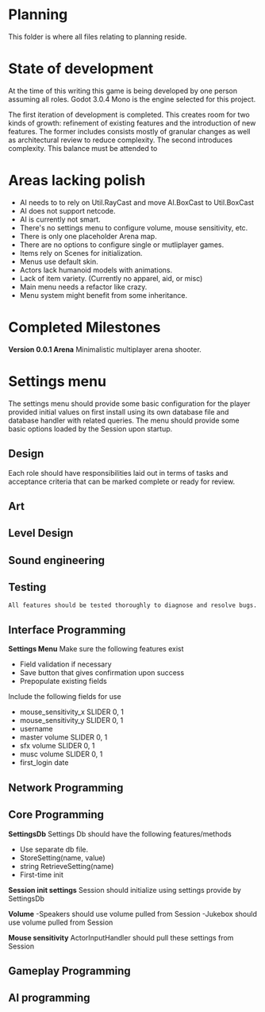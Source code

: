 # Planning

This folder is where all files relating to planning reside.

# State of development

At the time of this writing this game is being developed by
one person assuming all roles. Godot 3.0.4 Mono is the engine selected 
for this project.

The first iteration of development is completed. This creates room for
two kinds of growth: refinement of existing features and the introduction
of new features. The former includes consists mostly of granular changes
as well as architectural review to reduce complexity. The second introduces
complexity. This balance must be attended to 

# Areas lacking polish
- AI needs to to rely on Util.RayCast and move AI.BoxCast to Util.BoxCast
- AI does not support netcode.
- AI is currently not smart.
- There's no settings menu to configure volume, mouse sensitivity, etc.
- There is only one placeholder Arena map.
- There are no options to configure single or mutliplayer games.
- Items rely on Scenes for initialization.
- Menus use default skin.
- Actors lack humanoid models with animations.
- Lack of item variety. (Currently no apparel, aid, or misc)
- Main menu needs a refactor like crazy.
- Menu system might benefit from some inheritance.

# Completed Milestones

**Version 0.0.1 Arena**
Minimalistic multiplayer arena shooter.


# Settings menu

The settings menu should provide some basic configuration for the player provided initial values on
first install using its own database file and database handler with related queries. The menu should
provide some basic options loaded by the Session upon startup.

## Design
Each role should have responsibilities laid out in terms of tasks and acceptance
criteria that can be marked complete or ready for review.

## Art

## Level Design

## Sound engineering

## Testing
	All features should be tested thoroughly to diagnose and resolve bugs.

## Interface Programming
**Settings Menu**
Make sure the following features exist
- Field validation if necessary
- Save button that gives confirmation upon success
- Prepopulate existing fields

Include the following fields for use
- mouse_sensitivity_x SLIDER 0, 1
- mouse_sensitivity_y SLIDER 0, 1
- username
- master volume SLIDER 0, 1
- sfx volume SLIDER 0, 1
- musc volume SLIDER 0, 1
- first_login date


## Network Programming

## Core Programming

**SettingsDb**
Settings Db should have the following features/methods
- Use separate db file.
- StoreSetting(name, value)
- string RetrieveSetting(name)
- First-time init

**Session init settings**
Session should initialize using settings provide by SettingsDb

**Volume**
-Speakers should use volume pulled from Session
-Jukebox should use volume pulled from Session

**Mouse sensitivity**
ActorInputHandler should pull these settings from Session
## Gameplay Programming

## AI programming
